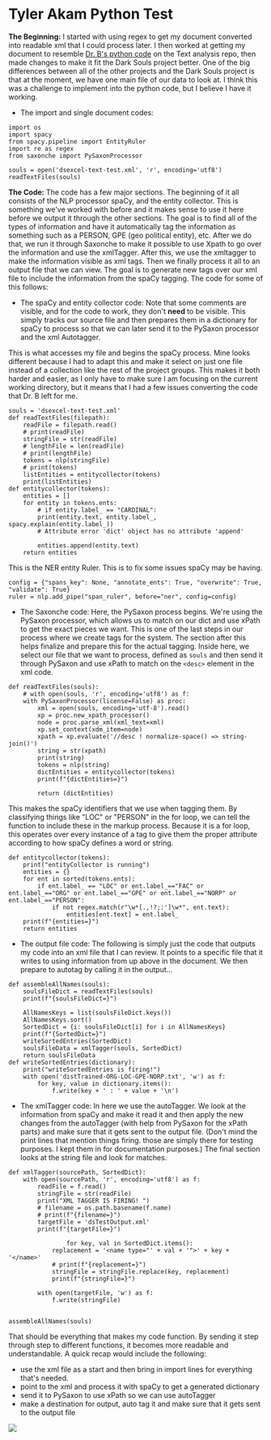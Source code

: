# Tyler Akam Python Test

**The Beginning:**
I started with using regex to get my document converted into readable xml that I could process later. I then worked at getting my document to resemble [Dr. B's python code](https://github.com/newtfire/textAnalysis-Hub/blob/main/Class-Examples/Python/nlp-NER/py/lotr-files-stage5.py) on the Text analysis repo, then made changes to make it fit the Dark Souls project better. One of the big differences between  all of the  other projects and  the Dark Souls project is that at the moment, we have one main file of our data to look at. I think this was a challenge to implement into the python code, but I believe I have it working.
- The import and single document codes:
```
import os
import spacy
from spacy.pipeline import EntityRuler
import re as regex
from saxonche import PySaxonProcessor
```

```
souls = open('dsexcel-text-test.xml', 'r', encoding='utf8')
readTextFiles(souls)
```
**The Code:**
The code has a few major sections. The beginning of it all consists of the NLP processor spaCy, and the entity collector. This is something we've worked with before and it makes sense to use it here before we output it through the other sections. The goal is to find all of the types of  information and have it automatically tag the information as something such as a PERSON, GPE (geo political entity), etc. After we do that, we run it through Saxonche to make it possible to use Xpath to go over the information and use the xmlTagger. After this, we use the xmltagger to make the information visible as xml tags. Then we finally process it all to an output file that we can view. The goal is to generate new tags over our xml file to include the information from the spaCy tagging. The code for some of this follows:
- The spaCy and entity collector code:
Note that some comments are visible, and for the code to work, they don't **need** to be visible. This simply tracks our source file and then prepares them in a dictionary for spaCy to process so that we can later send it to the PySaxon processor and the xml Autotagger.

This is what accesses my file and begins the spaCy process. Mine looks different because I had to adapt this and make it select on just one file instead of a collection like the rest of the project groups. This makes it both harder and easier, as I only have to make sure I am focusing on the current working directory, but it means that I had a few issues converting the code that Dr. B left for me. 
```nlp = spacy.load('en_core_web_lg')
souls = 'dsexcel-text-test.xml'
def readTextFiles(filepath):
    readFile = filepath.read()
    # print(readFile)
    stringFile = str(readFile)
    # lengthFile = len(readFile)
    # print(lengthFile)
    tokens = nlp(stringFile)
    # print(tokens)
    listEntities = entitycollector(tokens)
    print(listEntities)
def entitycollector(tokens):
    entities = []
    for entity in tokens.ents:
        # if entity.label_ == "CARDINAL":
        print(entity.text, entity.label_, spacy.explain(entity.label_))
        # Attribute error 'dict' object has no attribute 'append'

        entities.append(entity.text)
    return entities
```
This is the NER entity Ruler. This is to fix some issues spaCy may be having.
```
config = {"spans_key": None, "annotate_ents": True, "overwrite": True, "validate": True}
ruler = nlp.add_pipe("span_ruler", before="ner", config=config)
```
- The Saxonche code:
Here, the PySaxon process begins. We're using the PySaxon processor, which allows us to match on our dict and use xPath to get the exact pieces we want. This is one of the last steps in our process where we create tags for the system. The section after this helps finalize and prepare this for the actual tagging. Inside here, we select our file that we want to process, defined as `souls` and then send it through PySaxon and use xPath to match on the `<desc>` element in the xml code.
```
def readTextFiles(souls):
    # with open(souls, 'r', encoding='utf8') as f:
    with PySaxonProcessor(license=False) as proc:
        xml = open(souls, encoding='utf-8').read()
        xp = proc.new_xpath_processor()
        node = proc.parse_xml(xml_text=xml)
        xp.set_context(xdm_item=node)
        xpath = xp.evaluate('//desc ! normalize-space() => string-join()')
        string = str(xpath)
        print(string)
        tokens = nlp(string)
        dictEntities = entitycollector(tokens)
        print(f"{dictEntities=}")

        return (dictEntities)
```
This makes the spaCy identifiers that we use when tagging them. By classifying things like "LOC" or "PERSON" in the for loop, we can tell the function to include these in the markup process. Because it is a for loop, this operates over every instance of a tag to give them the proper attribute according to how spaCy defines a word or string.
```
def entitycollector(tokens):
    print("entityCollector is running")
    entities = {}
    for ent in sorted(tokens.ents):
        if ent.label_ == "LOC" or ent.label_=="FAC" or ent.label_=="ORG" or ent.label_=="GPE" or ent.label_=="NORP" or ent.label_=="PERSON":
            if not regex.match(r"\w*[.,!?;:']\w*", ent.text):
                entities[ent.text] = ent.label_
    print(f"{entities=}")
    return entities
```
- The output file code:
The following is simply just the code that outputs my code into an xml file that I can review. It points to a specific file that it writes to using information from up above in the document. We then prepare to autotag by calling it in the output...
```
def assembleAllNames(souls):
    soulsFileDict = readTextFiles(souls)
    print(f"{soulsFileDict=}")

    AllNamesKeys = list(soulsFileDict.keys())
    AllNamesKeys.sort()
    SortedDict = {i: soulsFileDict[i] for i in AllNamesKeys}
    print(f"{SortedDict=}")
    writeSortedEntries(SortedDict)
    soulsFileData = xmlTagger(souls, SortedDict)
    return soulsFileData
def writeSortedEntries(dictionary):
    print("writeSortedEntries is firing!")
    with open('distTrained-ORG-LOC-GPE-NORP.txt', 'w') as f:
        for key, value in dictionary.items():
            f.write(key + ' : ' + value + '\n')
```
- The xmlTagger code:
In here we use the autoTagger. We look at the information from spaCy and make it read it and then apply the new changes from the autoTagger (with help from PySaxon for the xPath parts) and make sure that it gets sent to the output file. (Don't mind the print lines that mention things firing. those are simply there for testing purposes. I kept them in for documentation purposes.) The final section looks at the string file and look for matches.
```
def xmlTagger(sourcePath, SortedDict):
    with open(sourcePath, 'r', encoding='utf8') as f:
        readFile = f.read()
        stringFile = str(readFile)
        print("XML TAGGER IS FIRING! ")
        # filename = os.path.basename(f.name)
        # print(f"{filename=}")
        targetFile = 'dsTestOutput.xml'
        print(f"{targetFile=}")
        
                for key, val in SortedDict.items():
            replacement = '<name type="' + val + '">' + key + '</name>'
            # print(f"{replacement=}")
            stringFile = stringFile.replace(key, replacement)
            print(f"{stringFile=}")

        with open(targetFile, 'w') as f:
            f.write(stringFile)


assembleAllNames(souls)
```

That should be everything that makes my code function. By sending it step through step to different functions, it becomes more readable and understandable. A quick recap would include the following:

- use the xml file as a start and then bring in import lines for everything that's needed.
- point to the xml and process it with spaCy to get a generated dictionary
- send it to PySaxon to use xPath so we can use autoTagger
- make a destination for output, auto tag it and make sure that it gets sent to the output file


[![](https://mermaid.ink/img/pako:eNpVkkFP5DAMhf-KldMiDeI-h5VgBjitFgkkDlMOpnXbaNMkShxmqun893WSsgs9NY773vdcn1XrOlJb1Rt3bEcMDC_7xoI8twcfyGMgeMdIcJoM9NrQG1xf_1z05J30assO_Myjswvc_Vir0eNu3sDT_IwnZzcQaLg_AdoOHI8UoOoia2fjVTW7y6qwO78GzQR9sm25hd4FIGxHiFQql9q-KxDF54Ysa56hdcZIjwsL7A9JgKO_bWfIfGsMhE4XEQwzuB7EaYrAIzJgYjcJUIvGzIDMQb8nAWkNxqh7qVccUZME09tXijXmAvfFdj3m1nw8PSGP-RAp4-XPZWoSayqS0Ac31YGVAeVr4f3QLsUycsYhfg2RByK1QdvhG4X0vkiZJP5D4fg0qg4r1U11Er2cWHT-Z43F_5uNKLjEPnH98dXuofyp5Xe5WODxcAzogT4oyBoIFSRflCKtcSwdV5koQOu2FAT7Kf9vt9RGTSSj0Z2s5DkbNioPnBq1ldcOw59GNfYifTnA82xbteWQaKOS75Bpr3EIOKltjyZKlTotK_Gr7nhZ9ctfHL4K6g?type=png)](https://mermaid.live/edit#pako:eNpVkkFP5DAMhf-KldMiDeI-h5VgBjitFgkkDlMOpnXbaNMkShxmqun893WSsgs9NY773vdcn1XrOlJb1Rt3bEcMDC_7xoI8twcfyGMgeMdIcJoM9NrQG1xf_1z05J30assO_Myjswvc_Vir0eNu3sDT_IwnZzcQaLg_AdoOHI8UoOoia2fjVTW7y6qwO78GzQR9sm25hd4FIGxHiFQql9q-KxDF54Ysa56hdcZIjwsL7A9JgKO_bWfIfGsMhE4XEQwzuB7EaYrAIzJgYjcJUIvGzIDMQb8nAWkNxqh7qVccUZME09tXijXmAvfFdj3m1nw8PSGP-RAp4-XPZWoSayqS0Ac31YGVAeVr4f3QLsUycsYhfg2RByK1QdvhG4X0vkiZJP5D4fg0qg4r1U11Er2cWHT-Z43F_5uNKLjEPnH98dXuofyp5Xe5WODxcAzogT4oyBoIFSRflCKtcSwdV5koQOu2FAT7Kf9vt9RGTSSj0Z2s5DkbNioPnBq1ldcOw59GNfYifTnA82xbteWQaKOS75Bpr3EIOKltjyZKlTotK_Gr7nhZ9ctfHL4K6g)